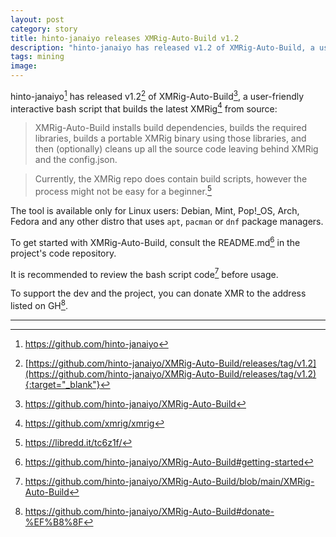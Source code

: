 ```yaml
---
layout: post
category: story
title: hinto-janaiyo releases XMRig-Auto-Build v1.2 
description: "hinto-janaiyo has released v1.2 of XMRig-Auto-Build, a user-friendly interactive bash script that builds the latest XMRig from source."
tags: mining
image: 
---
```


hinto-janaiyo[^1] has released v1.2[^2] of XMRig-Auto-Build[^3], a user-friendly interactive bash script that builds the latest XMRig[^4] from source:

> XMRig-Auto-Build installs build dependencies, builds the required libraries, builds a portable XMRig binary using those libraries, and then (optionally) cleans up all the source code leaving behind XMRig and the config.json.

> Currently, the XMRig repo does contain build scripts, however the process might not be easy for a beginner.[^5]

The tool is available only for Linux users: Debian, Mint, Pop!_OS, Arch, Fedora and any other distro that uses `apt`, `pacman` or `dnf` package managers.

To get started with XMRig-Auto-Build, consult the README.md[^6] in the project's code repository.

It is recommended to review the bash script code[^7] before usage.

To support the dev and the project, you can donate XMR to the address listed on GH[^8].

---

[^1]: https://github.com/hinto-janaiyo
[^2]: [https://github.com/hinto-janaiyo/XMRig-Auto-Build/releases/tag/v1.2](https://github.com/hinto-janaiyo/XMRig-Auto-Build/releases/tag/v1.2){:target="_blank"}
[^3]: https://github.com/hinto-janaiyo/XMRig-Auto-Build 
[^4]: https://github.com/xmrig/xmrig
[^5]: https://libredd.it/tc6z1f/
[^6]: https://github.com/hinto-janaiyo/XMRig-Auto-Build#getting-started
[^7]: https://github.com/hinto-janaiyo/XMRig-Auto-Build/blob/main/XMRig-Auto-Build
[^8]: https://github.com/hinto-janaiyo/XMRig-Auto-Build#donate-%EF%B8%8F
